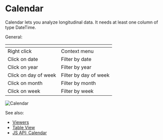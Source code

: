 <!-- TITLE: Calendar -->
<!-- SUBTITLE: -->

# Calendar

Calendar lets you analyze longitudinal data. It needs at least one column of type DateTime.

General:

| []()                 |                       |
|----------------------|-----------------------|
| Right click          | Context menu          |
| Click on date        | Filter by date        |
| Click on year        | Filter by year        |
| Click on day of week | Filter by day of week |
| Click on month       | Filter by month       |
| Click on week        | Filter by week        |

![Calendar](../../uploads/viewers/calendar.png "Calendar") 

See also: 
  
  * [Viewers](../viewers.md)
  * [Table View](../../overview/table-view.md)
  * [JS API: Calendar](https://public.datagrok.ai/js/samples/ui/viewers/calendar)